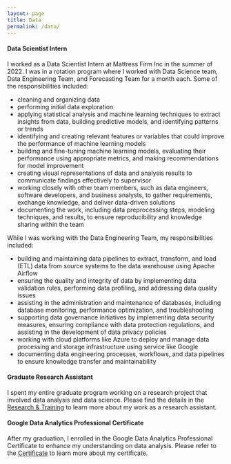 ```yaml
---
layout: page
title: Data
permalink: /data/
---
```


#### Data Scientist Intern

I worked as a Data Scientist Intern at Mattress Firm Inc in the summer of 2022. I was in a rotation program where I worked with Data Science team, Data Engineering Team, and Forecasting Team for a month each. Some of the responsibilities included:
- cleaning and organizing data
- performing initial data exploration
- applying statistical analysis and machine learning techniques to extract insights from data, building predictive models, and identifying patterns or trends
- identifying and creating relevant features or variables that could improve the performance of machine learning models
- building and fine-tuning machine learning models, evaluating their performance using appropriate metrics, and making recommendations for model improvement
- creating visual representations of data and analysis results to communicate findings effectively to supervisor
- working closely with other team members, such as data engineers, software developers, and business analysts, to gather requirements, exchange knowledge, and deliver data-driven solutions
- documenting the work, including data preprocessing steps, modeling techniques, and results, to ensure reproducibility and knowledge sharing within the team

While I was working with the Data Engineering Team, my responsibilities included:
- building and maintaining data pipelines to extract, transform, and load (ETL) data from source systems to the data warehouse using Apache Airflow
- ensuring the quality and integrity of data by implementing data validation rules, performing data profiling, and addressing data quality issues
- assisting in the administration and maintenance of databases, including database monitoring, performance optimization, and troubleshooting
- supporting data governance initiatives by implementing data security measures, ensuring compliance with data protection regulations, and assisting in the development of data privacy policies
- working with cloud platforms like Azure to deploy and manage data processing and storage infrastructure using service like Google
- documenting data engineering processes, workflows, and data pipelines to ensure knowledge transfer and maintainability


#### Graduate Research Assistant

I spent my entire graduate program working on a research project that involved data analysis and data science. Please find the details in the [Research & Training](/research_training.md) to learn more about my work as a research assistant. 


#### Google Data Analytics Professional Certificate

After my graduation, I enrolled in the Google Data Analytics Professional Certificate to enhance my understanding on data analysis. Please refer to the [Certificate](/certificate.md)  to learn more about my certificate.


